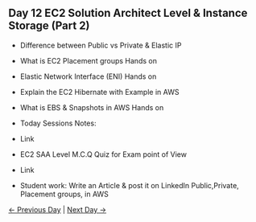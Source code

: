 ## Day 12 EC2 Solution Architect Level & Instance Storage (Part 2)

 - Difference between Public vs Private & Elastic IP
 - What is EC2 Placement groups Hands on
 - Elastic Network Interface (ENI) Hands on
 - Explain the EC2 Hibernate with Example in AWS
 - What is EBS & Snapshots in AWS Hands on

  - Today Sessions Notes:
  - Link
  - EC2 SAA Level M.C.Q Quiz for Exam point of View
  - Link

  - Student work: Write an Article & post it on LinkedIn Public,Private, Placement groups, in AWS

 [← Previous Day](../day11/README.md) | [Next Day →](../day13/README.md)
